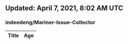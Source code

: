 ## Updated: April 7, 2021, 8:02 AM UTC


### indeedeng/Mariner-Issue-Collector
|**Title**|**Age**|
|:----|:----|